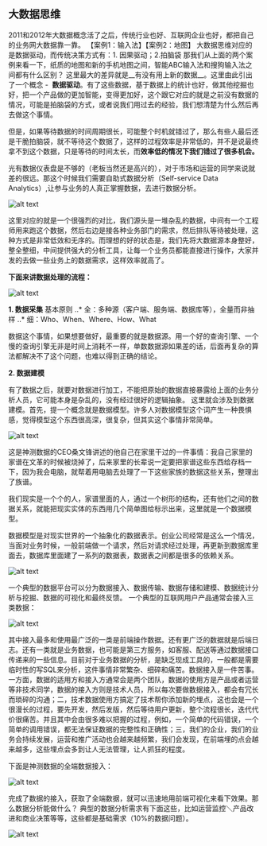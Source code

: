 ## 大数据思维

2011和2012年大数据概念活了之后，传统行业也好、互联网企业也好，都把自己的业务网大数据靠一靠。
【案例1：输入法】【案例2：地图】
大数据思维对应的是数据驱动，而传统决策方式有：1. 因果驱动；2.拍脑袋
那我们从上面的两个案例来看一下，纸质的地图和新的手机地图之间，智能ABC输入法和搜狗输入法之间都有什么区别？
这里最大的差异就是__有没有用上新的数据__。这里由此引出了一个概念 -  **数据驱动**。有了这些数据，基于数据上的统计也好，做其他挖掘也好，把一个产品做的更加智能，变得更加好，这个跟它对应的就是之前没有数据的情况，可能是拍脑袋的方式，或者说我们用过去的经验，我们想清楚为什么然后再去做这个事情。

但是，如果等待数据的时间周期很长，可能整个时机就错过了，那么有些人最后还是干脆拍脑袋，就不等待这个数据了，这样的过程效率是非常低的，并不是说最终拿不到这个数据，只是等待的时间太长，而**效率低的情况下我们错过了很多机会。**

光有数据仪表盘是不够的（老板当然还是高兴的），对于市场和运营的同学来说就差的很远。那这个时候我们需要自助式数据分析（Self-service Data Analytics）,让参与业务的人真正掌握数据，去进行数据分析。

![alt text](https://github.com/bakerX/Diary/tree/master/images/self-service-data.jpg)

这里对应的就是一个很强烈的对比，我们源头是一堆杂乱的数据，中间有一个工程师用来跑这个数据，然后右边是接各种业务部门的需求，然后排队等待被处理，这种方式是非常低效和无序的。而理想的好的状态是，我们先将大数据源本身整好，整全整细，中间提供强大的分析工具，让每一个业务员都能直接进行操作，大家并发的去做一些业务上的数据需求，这样效率就高了。

**下面来讲数据处理的流程：**

![alt text](https://github.com/bakerX/Diary/tree/master/images/Bigdata-pyramid.jpg)

__1. 数据采集__
基本原则
..* 全：多种源（客户端、服务端、数据库等），全量而非抽样
..* 细：Who、When、Where、How、What

数据这个事情，如果想要做好，最重要的就是数据源。用一个好的查询引擎、一个慢的查询引擎无非是时间上消耗不一样，单数数据源如果差的话，后面再复杂的算法都解决不了这个问题，也难以得到正确的结论。

__2. 数据建模__

有了数据之后，就要对数据进行加工，不能把原始的数据直接暴露给上面的业务分析人员，它可能本身是杂乱的，没有经过很好的逻辑抽象。
这里就会涉及到数据建模。首先，提一个概念就是数据模型。许多人对数据模型这个词产生一种畏惧感，觉得模型这个东西很高深，很复杂，但其实这个事情非常简单。

![alt text](https://github.com/bakerX/Diary/tree/master/images/Bigdata-model.jpg)

这是神测数据的CEO桑文锋讲述的他自己在家里干过的一件事情：我自己家里的家谱在文革的时候被烧掉了，后来家里的长辈说一定要把家谱这些东西给存档一下，因为我会电脑，就帮着用电脑去处理了一下这些家族的数据这些关系，整理出了族谱。

我们现实是一个个的人，家谱里面的人，通过一个树形的结构，还有他们之间的数据关系，就能把现实实体的东西用几个简单图给标示出来，这里就是一个数据模型。

数据模型是对现实世界的一个抽象化的数据表示。创业公司经常是这么一个情况，当面对业务时候，一般前端做一个请求，然后对请求经过处理，再更新到数据库里面去，数据库里面建了一系列的数据表，数据表之间都是很多的依赖关系。

![alt text](https://github.com/bakerX/Diary/tree/master/images/bigdata-relation.jpg)




一个典型的数据平台可以分为数据接入、数据传输、数据存储和建模、数据统计分析与挖掘、数据的可视化和最终反馈。
一个典型的互联网用户产品通常会接入三类数据：

![alt text](https://github.com/bakerX/Diary/tree/master/images/Bigdata1.jpg)

其中接入最多和使用最广泛的一类是前端操作数据。还有更广泛的数据就是后端日志。还有一类就是业务数据，也可能是第三方服务，如客服、配送等通过数据接口传递来的一些信息。目前对于业务数据的分析，是缺乏现成工具的，一般都是需要临时性的写SQL来分析，这件事情非常繁杂、细碎和痛苦。数据接入是一件苦事。一方面，数据的适用方和接入方通常会是两个团队，数据的使用方是产品或者运营等非技术同学，数据的接入方则是技术人员，所以每次要做数据接入，都会有冗长而琐碎的沟通；二，技术数据使用方搞定了技术帮你添加新的埋点，这也会是一个很漫长的过程，要先开发，然后发版，然后等待用户更新，整个流程很长，迭代代价很痛苦。并且其中会由很多难以把握的过程，例如，一个简单的代码错误，一个简单的调用错误，都无法保证数据的完整性和正确性；三，我们的企业，我们的业务会持续发展，运营和推广活动也会越来越频繁，我们会发现，在前端埋的点会越来越多，这些埋点会多到让人无法管理，让人抓狂的程度。

下面是神测数据的全端数据接入：

![alt text](https://github.com/bakerX/Diary/tree/master/images/Bigdata2.jpg)

完成了数据的接入，获取了全端数据，就可以迅速地用前端可视化来看下效果。那么数据分析能做什么？
典型的数据分析需求有下面这些，比如运营监控＼产品改进和商业决策等等，这些都是基础需求（10%的数据问题）。

![alt text](https://github.com/bakerX/Diary/tree/master/images/Bigdata3.jpg)
